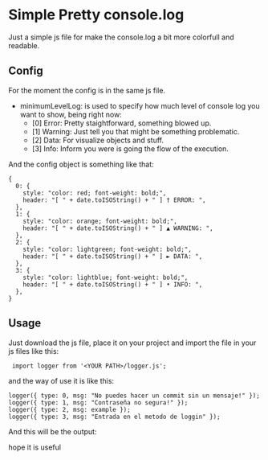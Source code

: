 # Simple Pretty console.log

Just a simple js file for make the console.log a bit more colorfull and readable.

## Config
For the moment the config is in the same js file.

- minimumLevelLog: is used to specify how much level of console log you want to show, being right now:
  - [0] Error: Pretty staightforward, something blowed up.
  - [1] Warning: Just tell you that might be something problematic.
  - [2] Data: For visualize objects and stuff.
  - [3] Info: Inform you were is going the flow of the execution.

And the config object is something like that:
```
{
  0: {
    style: "color: red; font-weight: bold;",
    header: "[ " + date.toISOString() + " ] † ERROR: ",
  },
  1: {
    style: "color: orange; font-weight: bold;",
    header: "[ " + date.toISOString() + " ] ▲ WARNING: ",
  },
  2: {
    style: "color: lightgreen; font-weight: bold;",
    header: "[ " + date.toISOString() + " ] ► DATA: ",
  },
  3: {
    style: "color: lightblue; font-weight: bold;",
    header: "[ " + date.toISOString() + " ] • INFO: ",
  },
}
```

## Usage

Just download the js file, place it on your project and import the file in your js files like this:
```
 import logger from '<YOUR PATH>/logger.js';
```
and the way of use it is like this:
```
logger({ type: 0, msg: "No puedes hacer un commit sin un mensaje!" });
logger({ type: 1, msg: "Contraseña no segura!" });
logger({ type: 2, msg: example });
logger({ type: 3, msg: "Entrada en el metodo de loggin" });
```
And this will be the output:

hope it is useful
